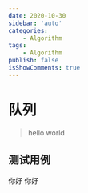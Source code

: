 ```yaml
---
date: 2020-10-30
sidebar: 'auto'
categories: 
    - Algorithm
tags: 
    - Algorithm
publish: false
isShowComments: true
---
```


# 队列

> hello world

## 测试用例

你好 你好

